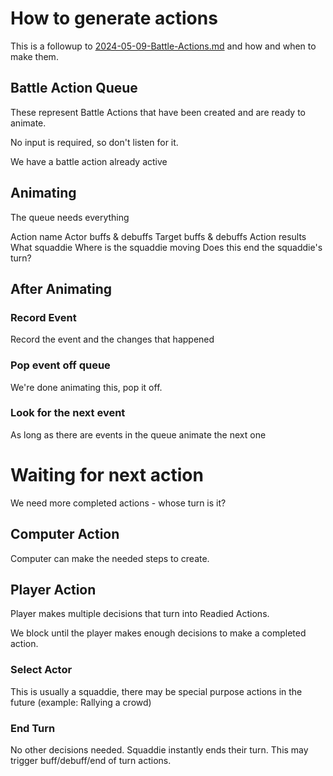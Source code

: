 # How to generate actions
This is a followup to [2024-05-09-Battle-Actions.md](2024-05-09-Battle-Actions.md) and how and when to make them.

## Battle Action Queue
These represent Battle Actions that have been created and are ready to animate.

No input is required, so don't listen for it.

We have a battle action already active

## Animating
The queue needs everything

Action name
Actor buffs & debuffs
Target buffs & debuffs
Action results
What squaddie
Where is the squaddie moving
Does this end the squaddie's turn?

## After Animating
### Record Event
Record the event and the changes that happened

### Pop event off queue
We're done animating this, pop it off.

### Look for the next event
As long as there are events in the queue animate the next one

# Waiting for next action
We need more completed actions - whose turn is it?

## Computer Action
Computer can make the needed steps to create.

## Player Action
Player makes multiple decisions that turn into Readied Actions.

We block until the player makes enough decisions to make a completed action.

### Select Actor
This is usually a squaddie, there may be special purpose actions in the future (example: Rallying a crowd)

### End Turn
No other decisions needed. Squaddie instantly ends their turn.
This may trigger buff/debuff/end of turn actions.
